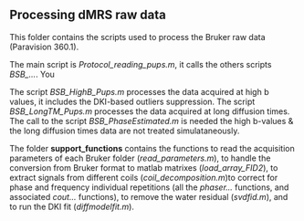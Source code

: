 ## Processing dMRS raw data

This folder contains the scripts used to process the Bruker raw data (Paravision 360.1).

The main script is *Protocol_reading_pups.m*, it calls the others scripts *BSB_...*. You 

The script *BSB_HighB_Pups.m* processes the data acquired at high b values, it includes the DKI-based outliers suppression.
The script *BSB_LongTM_Pups.m* processes the data acquired at long diffusion times. The call to the script *BSB_PhaseEstimated.m* is needed the high b-values & the long diffusion times data are not treated simulataneously.

The folder **support_functions** contains the functions to read the acquisition parameters of each Bruker folder (*read_parameters.m*), to handle the conversion from Bruker format to matlab matrixes (*load_array_FID2*), to extract signals from different coils (*coil_decomposition.m*)to correct for phase and frequency individual repetitions (all the *phaser...* functions, and associated *cout...* functions), to remove the water residual (*svdfid.m*), and to run the DKI fit (*diffmodelfit.m*).

